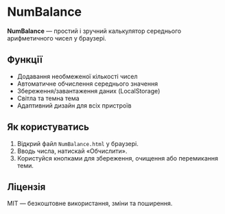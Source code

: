 # NumBalance

**NumBalance** — простий і зручний калькулятор середнього арифметичного чисел у браузері.

## Функції

- Додавання необмеженої кількості чисел
- Автоматичне обчислення середнього значення
- Збереження/завантаження даних (LocalStorage)
- Світла та темна тема
- Адаптивний дизайн для всіх пристроїв

## Як користуватись

1. Відкрий файл `NumBalance.html` у браузері.
2. Вводь числа, натискай «Обчислити».
3. Користуйся кнопками для збереження, очищення або перемикання теми.

## Ліцензія

MIT — безкоштовне використання, зміни та поширення.
